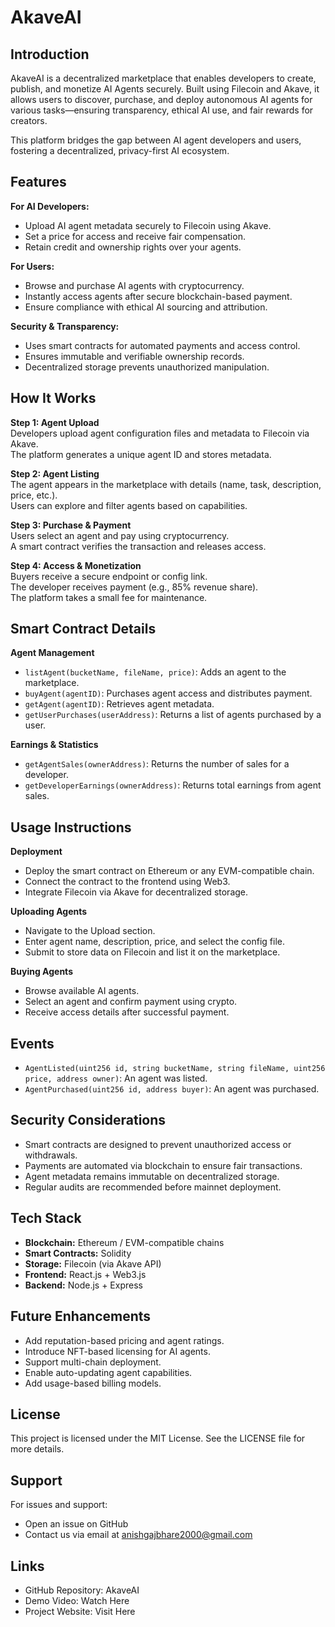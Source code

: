 # AkaveAI

## Introduction  
AkaveAI is a decentralized marketplace that enables developers to create, publish, and monetize AI Agents securely. Built using Filecoin and Akave, it allows users to discover, purchase, and deploy autonomous AI agents for various tasks—ensuring transparency, ethical AI use, and fair rewards for creators.

This platform bridges the gap between AI agent developers and users, fostering a decentralized, privacy-first AI ecosystem.

## Features

**For AI Developers:**  
- Upload AI agent metadata securely to Filecoin using Akave.  
- Set a price for access and receive fair compensation.  
- Retain credit and ownership rights over your agents.

**For Users:**  
- Browse and purchase AI agents with cryptocurrency.  
- Instantly access agents after secure blockchain-based payment.  
- Ensure compliance with ethical AI sourcing and attribution.

**Security & Transparency:**  
- Uses smart contracts for automated payments and access control.  
- Ensures immutable and verifiable ownership records.  
- Decentralized storage prevents unauthorized manipulation.

## How It Works

**Step 1: Agent Upload**  
Developers upload agent configuration files and metadata to Filecoin via Akave.  
The platform generates a unique agent ID and stores metadata.

**Step 2: Agent Listing**  
The agent appears in the marketplace with details (name, task, description, price, etc.).  
Users can explore and filter agents based on capabilities.

**Step 3: Purchase & Payment**  
Users select an agent and pay using cryptocurrency.  
A smart contract verifies the transaction and releases access.

**Step 4: Access & Monetization**  
Buyers receive a secure endpoint or config link.  
The developer receives payment (e.g., 85% revenue share).  
The platform takes a small fee for maintenance.

## Smart Contract Details

**Agent Management**
- `listAgent(bucketName, fileName, price)`: Adds an agent to the marketplace.  
- `buyAgent(agentID)`: Purchases agent access and distributes payment.  
- `getAgent(agentID)`: Retrieves agent metadata.  
- `getUserPurchases(userAddress)`: Returns a list of agents purchased by a user.

**Earnings & Statistics**
- `getAgentSales(ownerAddress)`: Returns the number of sales for a developer.  
- `getDeveloperEarnings(ownerAddress)`: Returns total earnings from agent sales.

## Usage Instructions

**Deployment**
- Deploy the smart contract on Ethereum or any EVM-compatible chain.  
- Connect the contract to the frontend using Web3.  
- Integrate Filecoin via Akave for decentralized storage.

**Uploading Agents**
- Navigate to the Upload section.  
- Enter agent name, description, price, and select the config file.  
- Submit to store data on Filecoin and list it on the marketplace.

**Buying Agents**
- Browse available AI agents.  
- Select an agent and confirm payment using crypto.  
- Receive access details after successful payment.

## Events

- `AgentListed(uint256 id, string bucketName, string fileName, uint256 price, address owner)`: An agent was listed.  
- `AgentPurchased(uint256 id, address buyer)`: An agent was purchased.

## Security Considerations

- Smart contracts are designed to prevent unauthorized access or withdrawals.  
- Payments are automated via blockchain to ensure fair transactions.  
- Agent metadata remains immutable on decentralized storage.  
- Regular audits are recommended before mainnet deployment.

## Tech Stack

- **Blockchain:** Ethereum / EVM-compatible chains  
- **Smart Contracts:** Solidity  
- **Storage:** Filecoin (via Akave API)  
- **Frontend:** React.js + Web3.js  
- **Backend:** Node.js + Express

## Future Enhancements

- Add reputation-based pricing and agent ratings.  
- Introduce NFT-based licensing for AI agents.  
- Support multi-chain deployment.  
- Enable auto-updating agent capabilities.  
- Add usage-based billing models.

## License

This project is licensed under the MIT License. See the LICENSE file for more details.

## Support

For issues and support:  
- Open an issue on GitHub  
- Contact us via email at anishgajbhare2000@gmail.com

## Links

- GitHub Repository: AkaveAI  
- Demo Video: Watch Here  
- Project Website: Visit Here

